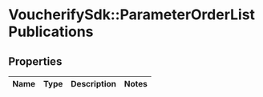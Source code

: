 # VoucherifySdk::ParameterOrderListPublications

## Properties

| Name | Type | Description | Notes |
| ---- | ---- | ----------- | ----- |

